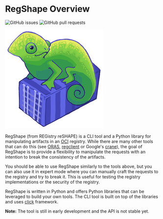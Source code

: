 # RegShape Overview

![GitHub issues](https://img.shields.io/github/issues-raw/toddysm/regshape?link=https%3A%2F%2Fgithub.com%2Ftoddysm%2Fregshape%2Fissues)
 ![GitHub pull requests](https://img.shields.io/github/issues-pr-raw/toddysm/regshape?link=https%3A%2F%2Fgithub.com%2Ftoddysm%2Fregshape%2Fpulls)

![RegShape](./docs/media/regshape-logo.png)

RegShape (from REGistry reSHAPE) is a CLI tool and a Python library for manipulating 
artifacts in an [OCI](https://opencoutnaiers.org) registry. While there are many other tools that can do this
(see [ORAS](https://oras.land), [regclient](https://github.com/regclient/regclient)
or Google's [crane](https://github.com/google/go-containerregistry/tree/main/cmd/crane)), 
the goal of RegShape is to provide a flexibility to manipulate the requests with 
an intention to break the consistency of the artifacts.

You should be able to use RegShape similarly to the tools above, but you can also
use it in expert mode where you can manually craft the requests to the registry
and try to break it. This is useful for testing the registry implementations or
the security of the registry.

RegShape is written in Python and offers Python libraries that can be leveraged 
to build your own tools. The CLI tool is built on top of the libraries and uses
[click](https://click.palletsprojects.com/) framework.

**Note:** The tool is still in early development and the API is not stable yet.